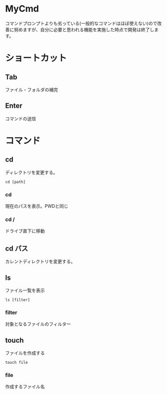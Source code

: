 # MyCmd
コマンドプロンプトよりも劣っている(一般的なコマンドはほぼ使えない)ので改善に努めますが、自分に必要と思われる機能を実施した時点で開発は終了します。

# ショートカット
## Tab
ファイル・フォルダの補完

## Enter
コマンドの送信



# コマンド
## cd
ディレクトリを変更する。
```
cd [path]
```

### cd
現在のパスを表示。PWDと同じ

### cd /
ドライブ直下に移動

## cd パス
カレントディレクトリを変更する。

## ls
ファイル一覧を表示
```
ls [filter]
```

### filter
対象となるファイルのフィルター


## touch
ファイルを作成する
```
touch file
```

### file
作成するファイル名


